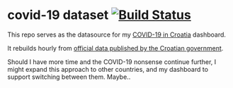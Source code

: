 # covid-19 dataset [![Build Status](https://travis-ci.com/allixsenos/covid-19.svg?branch=master)](https://travis-ci.com/allixsenos/covid-19)

This repo serves as the datasource for my [COVID-19 in Croatia](https://bit.ly/luka-covid19-dash) dashboard.

It rebuilds hourly from [official data published by the Croatian government](https://www.koronavirus.hr/podaci/otvoreni-strojno-citljivi-podaci/526).

Should I have more time and the COVID-19 nonsense continue further, I might expand this approach to other countries, and my dashboard to support switching between them. Maybe..
